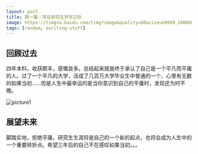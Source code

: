 ```yaml
---
layout: post
title: 第一篇：写在研究生开学之际
image: https://timgsa.baidu.com/timg?image&quality=80&size=b9999_10000&sec=1503488954801&di=82836c7b72fea6d85f1db26fd77c9f2b&imgtype=0&src=http%3A%2F%2Fwww.230189.com%2Ftupian%2Flizhiwenzhang%2F160801%2Fjujuepingyong.jpg
tags: [random, exciting-stuff]
---
```


##  回顾过去

四年本科，收获颇丰，感慨良多。总结起来就是终于承认了自己是一个平凡而平庸的人。过了一个平凡的大学，活成了几百万大学毕业生中普通的一个，心里有无数的如果当初……但是人生中最幸运的是当你意识到自己的平庸时，发现还为时不晚。

![picture1](https://timgsa.baidu.com/timg?image&quality=80&size=b9999_10000&sec=1503488954801&di=82836c7b72fea6d85f1db26fd77c9f2b&imgtype=0&src=http%3A%2F%2Fwww.230189.com%2Ftupian%2Flizhiwenzhang%2F160801%2Fjujuepingyong.jpg)

## 展望未来

脚踏实地，拒绝平庸。研究生生涯将是自己的一个新的起点，也将会成为人生中的一个重要转折点。希望三年后的自己不在感叹如果当初。。。